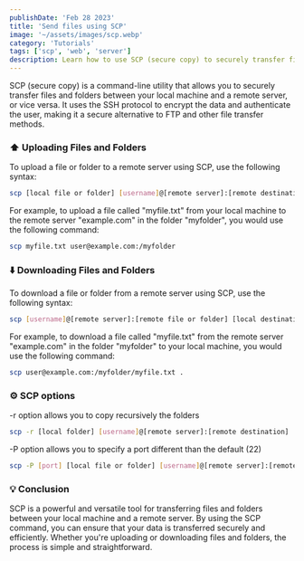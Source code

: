 ```yaml
---
publishDate: 'Feb 28 2023'
title: 'Send files using SCP'
image: '~/assets/images/scp.webp'
category: 'Tutorials'
tags: ['scp', 'web', 'server']
description: Learn how to use SCP (secure copy) to securely transfer files and folders between your local machine and a remote server. SCP uses the SSH protocol to encrypt data and authenticate users, making it a secure alternative to other file transfer methods. This tutorial covers the syntax and usage of SCP for uploading and downloading files and folders. It also introduces SCP options such as recursive copying and specifying a different port. By following this tutorial, you'll be able to effectively use SCP for secure file transfers.
---
```


SCP (secure copy) is a command-line utility that allows you to securely transfer files and folders between your local machine and a remote server, or vice versa. It uses the SSH protocol to encrypt the data and authenticate the user, making it a secure alternative to FTP and other file transfer methods.


### ⬆️ Uploading Files and Folders
To upload a file or folder to a remote server using SCP, use the following syntax:

```bash
scp [local file or folder] [username]@[remote server]:[remote destination]
```

For example, to upload a file called "myfile.txt" from your local machine to the remote server "example.com" in the folder "myfolder", you would use the following command:

```bash
scp myfile.txt user@example.com:/myfolder
```

### ⬇️ Downloading Files and Folders
To download a file or folder from a remote server using SCP, use the following syntax:

```bash
scp [username]@[remote server]:[remote file or folder] [local destination]
```

For example, to download a file called "myfile.txt" from the remote server "example.com" in the folder "myfolder" to your local machine, you would use the following command:

```bash
scp user@example.com:/myfolder/myfile.txt .
```

### ⚙️ SCP options

-r option allows you to copy recursively the folders

```bash
scp -r [local folder] [username]@[remote server]:[remote destination]
```

-P option allows you to specify a port different than the default (22)

```bash
scp -P [port] [local file or folder] [username]@[remote server]:[remote destination]
```

### 💡 Conclusion
SCP is a powerful and versatile tool for transferring files and folders between your local machine and a remote server. By using the SCP command, you can ensure that your data is transferred securely and efficiently. Whether you're uploading or downloading files and folders, the process is simple and straightforward.